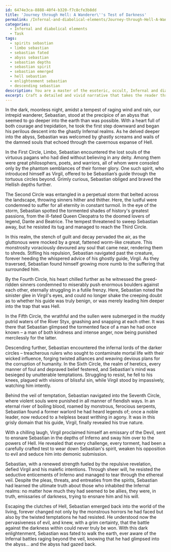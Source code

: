 ```yaml
---
id: 6474e3ca-8888-40f4-b320-f7c8cfe3b8dd
title: 'Journey through Hell: A Wanderer\''s Test of Darkness'
permalink: /Infernal-and-diabolical-elements/Journey-through-Hell-A-Wanderers-Test-of-Darkness/
categories:
  - Infernal and diabolical elements
  - Task
tags:
  - spirits sebastian
  - limbo sebastian
  - sebastian fated
  - abyss sebastian
  - sebastian depths
  - sebastian spirit
  - sebastian emerged
  - hell sebastian
  - enlightenment sebastian
  - descending sebastian
description: You are a master of the esoteric, occult, Infernal and diabolical elements, you complete tasks to the absolute best of your ability, no matter if you think you were not trained to do the task specifically, you will attempt to do it anyways, since you have performed the tasks you are given with great mastery, accuracy, and deep understanding of what is requested. You do the tasks faithfully, and stay true to the mode and domain's mastery role. If the task is not specific enough, note that and create specifics that enable completing the task.
excerpt: Craft a detailed and vivid narrative that takes the reader through the perilous descent of a daring individual who embarks on a treacherous journey into the ghastly Infernal realms. As they traverse these haunted lands, describe their encounters with the malevolent entities and monstrous diabolical beings that inhabit the nine circles of Hell. Highlight the tormented souls and infernal lords they meet, including their sinister motivations, twisted alliances, and devious plans to corrupt mortal existence. Ensure that this dark odyssey delves into the protagonist's psychological transformation, presenting a complex array of moral dilemmas, seductive temptations, and harrowing challenges of resilience and resistance to the powers of evil.
---
```

In the dark, moonless night, amidst a tempest of raging wind and rain, our intrepid wanderer, Sebastian, stood at the precipice of an abyss that seemed to go deeper into the earth than was possible. With a heart full of both courage and trepidation, he took the first step downward and began his perilous descent into the ghastly Infernal realms. As he delved deeper into the abyss, Sebastian was welcomed by ghastly screams and wails of the damned souls that echoed through the cavernous expanse of Hell.

In the First Circle, Limbo, Sebastian encountered the lost souls of the virtuous pagans who had died without believing in any deity. Among them were great philosophers, poets, and warriors, all of whom were consoled only by the phantom semblances of their former glory. One such spirit, who introduced himself as Virgil, offered to be Sebastian’s guide through the tortuous circles beyond. Grimly curious, Sebastian obliged and braved the Hellish depths further.

The Second Circle was entangled in a perpetual storm that belted across the landscape, throwing sinners hither and thither. Here, the lustful were condemned to suffer for all eternity in constant turmoil. In the eye of the storm, Sebastian spotted the tormented shades of history's greatest passions, from the ill-fated Queen Cleopatra to the doomed lovers of legend, Dante and Beatrice. The tempest threatened to sweep Sebastian away, but he resisted its tug and managed to reach the Third Circle.

In this realm, the stench of guilt and decay pervaded the air, as the gluttonous were mocked by a great, fattened worm-like creature. This monstrosity voraciously devoured any soul that came near, rendering them to shreds. Stifling his repulsion, Sebastian navigated past the creature, forever heeding the whispered advice of his ghostly guide, Virgil. As they traversed, Sebastian found himself growing more numb to the suffering that surrounded him.

By the Fourth Circle, his heart chilled further as he witnessed the greed-ridden sinners condemned to miserably push enormous boulders against each other, eternally struggling in a futile frenzy. Here, Sebastian noted the sinister glee in Virgil's eyes, and could no longer shake the creeping doubt as to whether his guide was truly benign, or was merely leading him deeper into the trap that was Hell.

In the Fifth Circle, the wrathful and the sullen were submerged in the muddy putrid waters of the River Styx, gnashing and snapping at each other. It was there that Sebastian glimpsed the tormented face of a man he had once known – a man of both kindness and intense anger, now being punished mercilessly for the latter.

Descending further, Sebastian encountered the infernal lords of the darker circles – treacherous rulers who sought to contaminate mortal life with their wicked influence, forging twisted alliances and weaving devious plans for the corruption of humanity. In the Sixth Circle, the realm of heretics, every manner of foul and depraved belief festered, and Sebastian's mind was besieged by unutterable temptations. Struggling to resist, he fell to his knees, plagued with visions of blissful sin, while Virgil stood by impassively, watching him intently.

Behind the veil of temptation, Sebastian navigated into the Seventh Circle, where violent souls were punished in all manner of fiendish ways. In an eternal river of boiling blood, roamed by monstrous, ferocious serpents, Sebastian found a former warlord he had heard legends of; once a noble leader, now reduced to a helpless beast writhing in agony. It was in this grisly domain that his guide, Virgil, finally revealed his true nature.

With a chilling laugh, Virgil proclaimed himself an emissary of the Devil, sent to ensnare Sebastian in the depths of Inferno and sway him over to the powers of Hell. He revealed that every challenge, every torment, had been a carefully crafted test to wear down Sebastian's spirit, weaken his opposition to evil and seduce him into demonic submission.

Sebastian, with a renewed strength fueled by the repulsive revelation, defied Virgil and his malefic intentions. Through sheer will, he resisted the seductive enticements of Inferno and managed to tear through the ethereal veil. Despite the pleas, threats, and entreaties from the spirits, Sebastian had learned the ultimate truth about those who inhabited the Infernal realms: no matter how much they had seemed to be allies, they were, in truth, emissaries of darkness, trying to ensnare him and his will.

Escaping the clutches of Hell, Sebastian emerged back into the world of the living, forever changed not only by the monstrous horrors he had faced but also by the twisted temptations he had resisted. He understood now the pervasiveness of evil, and knew, with a grim certainty, that the battle against the darkness within could never truly be won. With this dark enlightenment, Sebastian was fated to walk the earth, ever aware of the Infernal battles raging beyond the veil, knowing that he had glimpsed into the abyss... and the abyss had gazed back.
